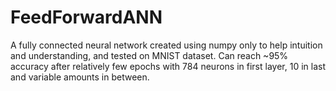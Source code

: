 # FeedForwardANN
A fully connected neural network created using numpy only to help intuition and understanding, and tested on MNIST dataset. Can reach ~95% accuracy after relatively few epochs with 784 neurons in first layer, 10 in last and variable amounts in between.
